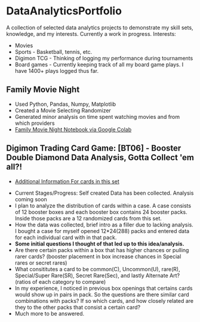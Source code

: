 # DataAnalyticsPortfolio
 A collection of selected data analytics projects to demonstrate my skill sets, knowledge, and my interests. Currently a work in progress. 
 Interests:
* Movies 
* Sports - Basketball, tennis, etc.
* Digimon TCG - Thinking of logging my performance during tournaments 
* Board games - Currently keeping track of all my board game plays. I have 1400+ plays logged thus far. 
 
## Family Movie Night 
* Used Python, Pandas, Numpy, Matplotlib
* Created a Movie Selecting Randomizer
* Generated minor analysis on time spent watching movies and from which providers
* [Family Movie Night Notebook via Google Colab](https://github.com/CatTastic23/DataAnalyticsPortfolio/blob/main/Fam_movies.ipynb)

## Digimon Trading Card Game:  [BT06] - Booster Double Diamond Data Analysis, Gotta Collect 'em all?!
- [Additional Information For cards in this set](https://en.digimoncard.com/cardlist/?search=true&category=508006)
* Current Stages/Progress: Self created Data has been collected. Analysis coming soon
* I plan to analyze the distribution of cards within a case. A case consists of 12 booster boxes and each booster box contains 24 booster packs. Inside those packs are a 12 randomized cards from this set. 
* How the data was collected, brief intro as a filler due to lacking analysis. I bought a case for myself opened 12*24(288) packs and entered data for each individual card with in that pack. 
* **Some initial questions I thought of that led up to this idea/analysis.** 
*    Are there certain packs within a box that has higher chances or pulling rarer cards? (booster placement in box increase chances in Special rares or secret rares)
*    What consititutes a card to be common(C), Uncommon(U), rare(R), Special/Super Rare(SR), Secret Rare(Sec), and lastly Alternate Art? (ratios of each category to compare)
*    In my experience, I noticed in previous box openings that certains cards would show up in pairs in pack. So the questions are there similar card combinations with packs? If so which cards, and how closely related are they to the other packs that consist a certain card?
*    Much more to be answered.   


